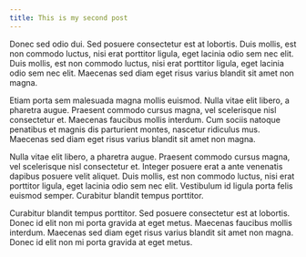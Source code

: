 ```yaml
---
title: This is my second post
---
```


Donec sed odio dui. Sed posuere consectetur est at lobortis. Duis mollis, est non commodo luctus, nisi erat porttitor ligula, eget lacinia odio sem nec elit. Duis mollis, est non commodo luctus, nisi erat porttitor ligula, eget lacinia odio sem nec elit. Maecenas sed diam eget risus varius blandit sit amet non magna.

Etiam porta sem malesuada magna mollis euismod. Nulla vitae elit libero, a pharetra augue. Praesent commodo cursus magna, vel scelerisque nisl consectetur et. Maecenas faucibus mollis interdum. Cum sociis natoque penatibus et magnis dis parturient montes, nascetur ridiculus mus. Maecenas sed diam eget risus varius blandit sit amet non magna.

Nulla vitae elit libero, a pharetra augue. Praesent commodo cursus magna, vel scelerisque nisl consectetur et. Integer posuere erat a ante venenatis dapibus posuere velit aliquet. Duis mollis, est non commodo luctus, nisi erat porttitor ligula, eget lacinia odio sem nec elit. Vestibulum id ligula porta felis euismod semper. Curabitur blandit tempus porttitor.

Curabitur blandit tempus porttitor. Sed posuere consectetur est at lobortis. Donec id elit non mi porta gravida at eget metus. Maecenas faucibus mollis interdum. Maecenas sed diam eget risus varius blandit sit amet non magna. Donec id elit non mi porta gravida at eget metus.
